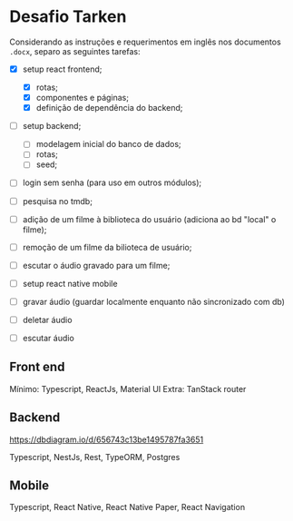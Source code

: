 # Desafio Tarken

Considerando as instruções e requerimentos em inglês nos documentos `.docx`, separo as seguintes tarefas:

- [x] setup react frontend;
  - [x] rotas;
  - [x] componentes e páginas;
  - [x] definição de dependência do backend;
- [ ] setup backend;
  - [ ] modelagem inicial do banco de dados;
  - [ ] rotas;
  - [ ] seed;
- [ ] login sem senha (para uso em outros módulos);
- [ ] pesquisa no tmdb;
- [ ] adição de um filme à biblioteca do usuário (adiciona ao bd "local" o filme);
- [ ] remoção de um filme da bilioteca de usuário;
- [ ] escutar o áudio gravado para um filme;

- [ ] setup react native mobile
- [ ] gravar áudio (guardar localmente enquanto não sincronizado com db)
- [ ] deletar áudio
- [ ] escutar áudio

## Front end

Mínimo: Typescript, ReactJs, Material UI
Extra: TanStack router

## Backend

https://dbdiagram.io/d/656743c13be1495787fa3651

Typescript, NestJs, Rest, TypeORM, Postgres

## Mobile

Typescript, React Native, React Native Paper, React Navigation

